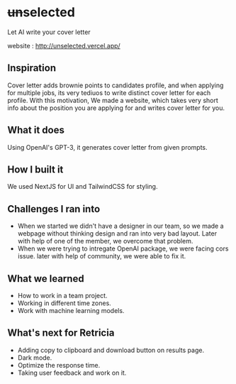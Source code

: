 # ~~un~~selected

Let AI write your cover letter

website : http://unselected.vercel.app/

## Inspiration

Cover letter adds brownie points to candidates profile, and when applying for multiple jobs, its very tediuos to write distinct cover letter for each profile. With this motivation, We made a website, which takes very short info about the position you are applying for and writes cover letter for you.

## What it does

Using OpenAI's GPT-3, it generates cover letter from given prompts.

## How I built it

We used NextJS for UI and TailwindCSS for styling.

## Challenges I ran into

- When we started we didn't have a designer in our team, so we made a webpage without thinking design and ran into very bad layout. Later with help of one of the member, we overcome that problem.
- When we were trying to intregate OpenAI package, we were facing cors issue. later with help of community, we were able to fix it.

## What we learned

- How to work in a team project.
- Working in different time zones.
- Work with machine learning models.

## What's next for Retricia

- Adding copy to clipboard and download button on results page.
- Dark mode.
- Optimize the response time.
- Taking user feedback and work on it.
